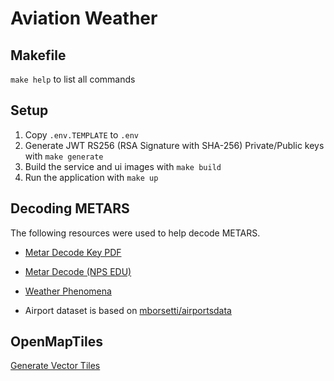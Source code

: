 # Aviation Weather

## Makefile
`make help` to list all commands

## Setup

1. Copy `.env.TEMPLATE` to `.env`
2. Generate JWT RS256 (RSA Signature with SHA-256) Private/Public keys with `make generate`
3. Build the service and ui images with `make build`
4. Run the application with `make up`

## Decoding METARS
The following resources were used to help decode METARS.
- [Metar Decode Key PDF](https://www.weather.gov/media/wrh/mesowest/metar_decode_key.pdf)
- [Metar Decode (NPS EDU)](https://met.nps.edu/~bcreasey/mr3222/files/helpful/DecodeMETAR-TAF.html)
- [Weather Phenomena](http://www.moratech.com/aviation/metar-class/metar-pg9-ww.html)

- Airport dataset is based on [mborsetti/airportsdata](https://github.com/mborsetti/airportsdata)

## OpenMapTiles
[Generate Vector Tiles](https://openmaptiles.org/docs/generate/generate-openmaptiles/)
